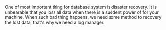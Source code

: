 One of most important thing for database system is disaster recovery. It is unbearable that you loss all data when there is a suddent power of for your machine. When such bad thing happens, we need
some method to recovery the lost data, that's why we need a log manager.

